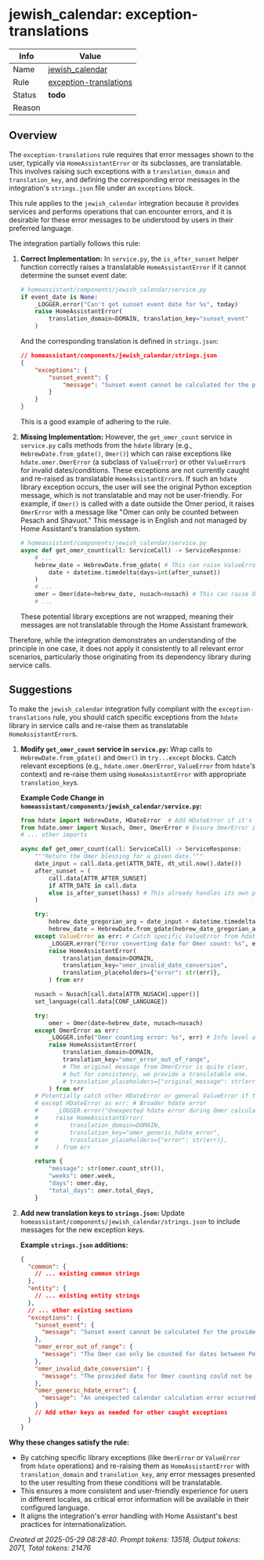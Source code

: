 # jewish_calendar: exception-translations

| Info   | Value                                                                    |
|--------|--------------------------------------------------------------------------|
| Name   | [jewish_calendar](https://www.home-assistant.io/integrations/jewish_calendar/) |
| Rule   | [exception-translations](https://developers.home-assistant.io/docs/core/integration-quality-scale/rules/exception-translations)                                                     |
| Status | **todo**                                                                 |
| Reason |                                                                          |

## Overview

The `exception-translations` rule requires that error messages shown to the user, typically via `HomeAssistantError` or its subclasses, are translatable. This involves raising such exceptions with a `translation_domain` and `translation_key`, and defining the corresponding error messages in the integration's `strings.json` file under an `exceptions` block.

This rule applies to the `jewish_calendar` integration because it provides services and performs operations that can encounter errors, and it is desirable for these error messages to be understood by users in their preferred language.

The integration partially follows this rule:
1.  **Correct Implementation:** In `service.py`, the `is_after_sunset` helper function correctly raises a translatable `HomeAssistantError` if it cannot determine the sunset event date:
    ```python
    # homeassistant/components/jewish_calendar/service.py
    if event_date is None:
        _LOGGER.error("Can't get sunset event date for %s", today)
        raise HomeAssistantError(
            translation_domain=DOMAIN, translation_key="sunset_event"
        )
    ```
    And the corresponding translation is defined in `strings.json`:
    ```json
    // homeassistant/components/jewish_calendar/strings.json
    {
        "exceptions": {
            "sunset_event": {
                "message": "Sunset event cannot be calculated for the provided date and location"
            }
        }
    }
    ```
    This is a good example of adhering to the rule.

2.  **Missing Implementation:** However, the `get_omer_count` service in `service.py` calls methods from the `hdate` library (e.g., `HebrewDate.from_gdate()`, `Omer()`) which can raise exceptions like `hdate.omer.OmerError` (a subclass of `ValueError`) or other `ValueError`s for invalid dates/conditions. These exceptions are not currently caught and re-raised as translatable `HomeAssistantError`s. If such an `hdate` library exception occurs, the user will see the original Python exception message, which is not translatable and may not be user-friendly.
    For example, if `Omer()` is called with a date outside the Omer period, it raises `OmerError` with a message like "Omer can only be counted between Pesach and Shavuot." This message is in English and not managed by Home Assistant's translation system.

    ```python
    # homeassistant/components/jewish_calendar/service.py
    async def get_omer_count(call: ServiceCall) -> ServiceResponse:
        # ...
        hebrew_date = HebrewDate.from_gdate( # This can raise ValueError
            date + datetime.timedelta(days=int(after_sunset))
        )
        # ...
        omer = Omer(date=hebrew_date, nusach=nusach) # This can raise OmerError
        # ...
    ```
    These potential library exceptions are not wrapped, meaning their messages are not translatable through the Home Assistant framework.

Therefore, while the integration demonstrates an understanding of the principle in one case, it does not apply it consistently to all relevant error scenarios, particularly those originating from its dependency library during service calls.

## Suggestions

To make the `jewish_calendar` integration fully compliant with the `exception-translations` rule, you should catch specific exceptions from the `hdate` library in service calls and re-raise them as translatable `HomeAssistantError`s.

1.  **Modify `get_omer_count` service in `service.py`:**
    Wrap calls to `HebrewDate.from_gdate()` and `Omer()` in `try...except` blocks.
    Catch relevant exceptions (e.g., `hdate.omer.OmerError`, `ValueError` from `hdate`'s context) and re-raise them using `HomeAssistantError` with appropriate `translation_key`s.

    **Example Code Change in `homeassistant/components/jewish_calendar/service.py`:**
    ```python
    from hdate import HebrewDate, HDateError  # Add HDateError if it's a relevant base
    from hdate.omer import Nusach, Omer, OmerError # Ensure OmerError is imported
    # ... other imports

    async def get_omer_count(call: ServiceCall) -> ServiceResponse:
        """Return the Omer blessing for a given date."""
        date_input = call.data.get(ATTR_DATE, dt_util.now().date())
        after_sunset = (
            call.data[ATTR_AFTER_SUNSET]
            if ATTR_DATE in call.data
            else is_after_sunset(hass) # This already handles its own potential error
        )

        try:
            hebrew_date_gregorian_arg = date_input + datetime.timedelta(days=int(after_sunset))
            hebrew_date = HebrewDate.from_gdate(hebrew_date_gregorian_arg)
        except ValueError as err: # Catch specific ValueError from hdate if possible, or broader
            _LOGGER.error("Error converting date for Omer count: %s", err)
            raise HomeAssistantError(
                translation_domain=DOMAIN,
                translation_key="omer_invalid_date_conversion",
                translation_placeholders={"error": str(err)},
            ) from err

        nusach = Nusach[call.data[ATTR_NUSACH].upper()]
        set_language(call.data[CONF_LANGUAGE])

        try:
            omer = Omer(date=hebrew_date, nusach=nusach)
        except OmerError as err:
            _LOGGER.info("Omer counting error: %s", err) # Info level as it's a user input error
            raise HomeAssistantError(
                translation_domain=DOMAIN,
                translation_key="omer_error_out_of_range",
                # The original message from OmerError is quite clear,
                # but for consistency, we provide a translatable one.
                # translation_placeholders={"original_message": str(err)}, # Optional
            ) from err
        # Potentially catch other HDateError or general ValueError if they are expected from Omer()
        # except HDateError as err: # Broader hdate error
        #     _LOGGER.error("Unexpected hdate error during Omer calculation: %s", err)
        #     raise HomeAssistantError(
        #         translation_domain=DOMAIN,
        #         translation_key="omer_generic_hdate_error",
        #         translation_placeholders={"error": str(err)},
        #     ) from err

        return {
            "message": str(omer.count_str()),
            "weeks": omer.week,
            "days": omer.day,
            "total_days": omer.total_days,
        }
    ```

2.  **Add new translation keys to `strings.json`:**
    Update `homeassistant/components/jewish_calendar/strings.json` to include messages for the new exception keys.

    **Example `strings.json` additions:**
    ```json
    {
      "common": {
        // ... existing common strings
      },
      "entity": {
        // ... existing entity strings
      },
      // ... other existing sections
      "exceptions": {
        "sunset_event": {
          "message": "Sunset event cannot be calculated for the provided date and location"
        },
        "omer_error_out_of_range": {
          "message": "The Omer can only be counted for dates between Pesach and Shavuot."
        },
        "omer_invalid_date_conversion": {
          "message": "The provided date for Omer counting could not be processed: {error}"
        },
        "omer_generic_hdate_error": {
          "message": "An unexpected calendar calculation error occurred while determining the Omer count: {error}"
        }
        // Add other keys as needed for other caught exceptions
      }
    }
    ```

**Why these changes satisfy the rule:**
*   By catching specific library exceptions (like `OmerError` or `ValueError` from `hdate` operations) and re-raising them as `HomeAssistantError` with `translation_domain` and `translation_key`, any error messages presented to the user resulting from these conditions will be translatable.
*   This ensures a more consistent and user-friendly experience for users in different locales, as critical error information will be available in their configured language.
*   It aligns the integration's error handling with Home Assistant's best practices for internationalization.

_Created at 2025-05-29 08:28:40. Prompt tokens: 13518, Output tokens: 2071, Total tokens: 21476_
